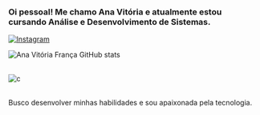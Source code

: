 ### Oi pessoal! Me chamo Ana Vitória e atualmente estou cursando Análise e Desenvolvimento de Sistemas. 


[![Instagram](https://img.shields.io/badge/Instagram-E4405F?style=for-the-badge&logo=instagram&logoColor=white)](https://instagram.com/anavfds?igshid=YmMyMTA2M2Y=)

![Ana Vitória França GitHub stats](https://github-readme-stats.vercel.app/api?username=anavfs&show_icons=true&theme=radical)

<div style="display: inline_block"><br/> 
    <img align="center" alt="c" src="https://img.shields.io/badge/C-00599C?style=for-the-badge&logo=c&logoColor=white" /> 
</div><br/> 

Busco desenvolver minhas habilidades e sou apaixonada pela tecnologia.

